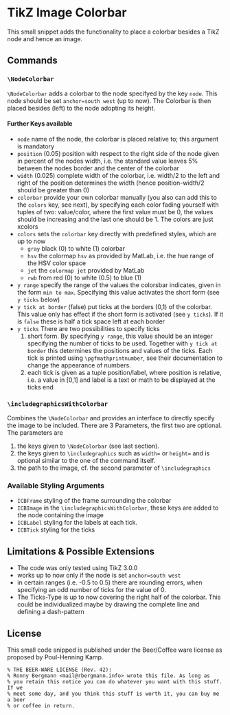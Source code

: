 # TikZ Image Colorbar

This small snippet adds the functionality to place a colorbar besides a 
TikZ node and hence an image.

## Commands

### `\NodeColorbar`
`\NodeColorbar` adds a colorbar to the node specifyed by the key `node`. This
node should be set `anchor=south west` (up to now). The Colorbar is then placed
besides (left) to the node adopting its height.

#### Further Keys available
* `node` name of the node, the colorbar is placed relative to; this argument
	is mandatory
* `position` (0.05) position with respect to the right side of the node given
	in percent of the nodes width,
		i.e. the standard value leaves 5% between the nodes border and the center
		of the colorbar
* `width` (0.025) complete width of the colorbar, i.e. width/2 to the left and
	right of the position determines the width (hence position-width/2 should be
	greater than 0)
* `colorbar` provide your own colorbar manually (you also can add this to the
	`colors` key, see next), by specifying each color fading yourself with tuples
	of two: value/color, where the first value must be 0, the values should be
	increasing and the last one should be 1. The colors are just xcolors
* `colors` sets the `colorbar` key directly with predefined styles, which are up
	to now
	* `gray` black (0) to white (1) colorbar
	* `hsv` the colormap `hsv` as provided by MatLab, i.e. the hue range of the
		HSV color space
	* `jet` the `colormap jet` provided by MatLab
	* `rwb` from red (0) to white (0.5) to blue (1)
* `y range` specify the range of the values the colorsbar indicates, given in
	the form `min to max`. Specifying this value activates the short form (see
	`y ticks` below)
* `y tick at border` (false) put ticks at the borders (0,1) of the colorbar.
	This value only has effect if the short form is activated (see `y ticks`). If
	it is `false` these is half a tick space left at each border
* `y ticks` There are two possibilities to specify ticks
	1. short form. By specifying `y range`, this value should be an integer
		specifying the number of ticks to be used. Together with `y tick at border`
		this determines the positions and values of the ticks. Each tick is
		printed using `\pgfmathprintnumber`, see their documentation to change the
		appearance of numbers.
	2. each tick is given as a tuple position/label, where position is relative,
		i.e. a value in [0,1] and label is a text or math to be displayed at the
		ticks end

### `\includegraphicsWithColorbar`
Combines the `\NodeColorbar` and provides an interface to directly specify the
image to be included. There are 3 Parameters, the first two are optional. The
parameters are

1. the keys given to `\NodeColorbar` (see last section).
2. the keys given to `\includegraphics` such as `width=` or `height=` and is 
	optional similar to the one of the command itself.
3. the path to the image, cf. the second parameter of `\includegraphics`

### Available Styling Arguments
* `ICBFrame` styling of the frame surrounding the colorbar
* `ICBImage` in the `\includegraphicsWithColorbar`, these keys are added to the
	node containing the image
* `ICBLabel` styling for the labels at each tick.
* `ICBTick` styling for the ticks

## Limitations & Possible Extensions
* The code was only tested using TikZ 3.0.0
* works up to now only if the node is set `anchor=south west`
* in certain ranges (i.e. -0.5 to 0.5) there are rounding errors, when
	specifying an odd number of ticks for the value of 0.
* The Ticks-Type is up to now covering the right half of the colorbar. This could
be individualized maybe by drawing the complete line and defining a dash-pattern

## License
This small code snipped is published under the Beer/Coffee ware license as
proposed by Poul-Henning Kamp.

	% THE BEER-WARE LICENSE (Rev. 42):
	% Ronny Bergmann <mail@rbergmann.info> wrote this file. As long as
	% you retain this notice you can do whatever you want with this stuff. If we
	% meet some day, and you think this stuff is worth it, you can buy me a beer
	% or coffee in return.

